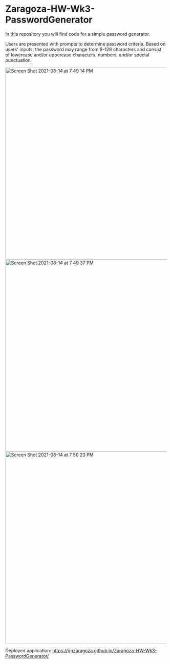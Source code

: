 # Zaragoza-HW-Wk3-PasswordGenerator

In this repository you will find code for a simple password generator.

Users are presented with prompts to determine password criteria. Based on users' inputs, the password may range from 8-128 characters and consist of lowercase and/or uppercase characters, numbers, and/or special punctuation.

<img width="600" alt="Screen Shot 2021-08-14 at 7 49 14 PM" src="https://user-images.githubusercontent.com/86588318/129463624-bf9d319b-7b60-4b57-963c-96ad051b0946.png">

<img width="600" alt="Screen Shot 2021-08-14 at 7 49 37 PM" src="https://user-images.githubusercontent.com/86588318/129463627-4b0f2ec6-0c96-410b-8cd6-744ce255fe38.png">

<img width="600" alt="Screen Shot 2021-08-14 at 7 50 23 PM" src="https://user-images.githubusercontent.com/86588318/129463630-93140b37-f229-48ea-aefa-b8867a087fab.png">

Deployed application: <a href="https://ggzaragoza.github.io/Zaragoza-HW-Wk3-PasswordGenerator/">https://ggzaragoza.github.io/Zaragoza-HW-Wk3-PasswordGenerator/</a>
